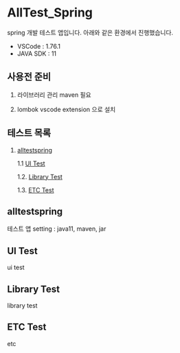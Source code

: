 # AllTest_Spring

spring 개발 테스트 앱입니다.
아래와 같은 환경에서 진행했습니다.

- VSCode : 1.76.1
- JAVA SDK : 11

## 사용전 준비

1) 라이브러리 관리
maven 필요

1) lombok
vscode extension 으로 설치

## 테스트 목록

1. [alltestspring](#alltestspring)

    1.1 [UI Test](#ui-test)

    1.2. [Library Test](#library-test)

    1.3. [ETC Test](#etc-test)

## alltestspring

테스트 앱
setting : java11, maven, jar

## UI Test

ui test

## Library Test

library test

## ETC Test

etc
